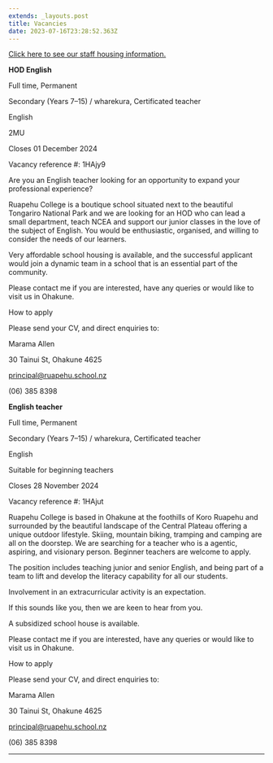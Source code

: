 ```yaml
---
extends: _layouts.post
title: Vacancies
date: 2023-07-16T23:28:52.363Z
---
```

[Click here to see our staff housing information.](https://res.cloudinary.com/ruapehu-college/image/upload/v1659483075/Staff_Housing_1_tesptd.pdf)

**HOD English**

Full time, Permanent



Secondary (Years 7–15) / wharekura, Certificated teacher



English

2MU





Closes 01 December 2024

Vacancy reference #: 1HAjy9

Are you an English teacher looking for an opportunity to expand your professional experience?



Ruapehu College is a boutique school situated next to the beautiful Tongariro National Park and we are looking for an HOD who can lead a small department, teach NCEA and support our junior classes in the love of the subject of English. You would be enthusiastic, organised, and willing to consider the needs of our learners.



Very affordable school housing is available, and the successful applicant would join a dynamic team in a school that is an essential part of the community.



Please contact me if you are interested, have any queries or would like to visit us in Ohakune.



How to apply

Please send your CV, and direct enquiries to:



Marama Allen

30 Tainui St, Ohakune 4625

principal@ruapehu.school.nz

(06) 385 8398

**English teacher**

Full time, Permanent



Secondary (Years 7–15) / wharekura, Certificated teacher



English



  Suitable for beginning teachers





Closes 28 November 2024

Vacancy reference #: 1HAjut

Ruapehu College is based in Ohakune at the foothills of Koro Ruapehu and surrounded by the beautiful landscape of the Central Plateau offering a unique outdoor lifestyle. Skiing, mountain biking, tramping and camping are all on the doorstep.  We are searching for a teacher who is a agentic, aspiring, and visionary person. Beginner teachers are welcome to apply.



The position includes teaching junior and senior English, and being part of a team to lift and develop the literacy capability for all our students. 



Involvement in an extracurricular activity is an expectation.



If this sounds like you, then we are keen to hear from you.



A subsidized school house is available.

Please contact me if you are interested, have any queries or would like to visit us in Ohakune.



How to apply

Please send your CV, and direct enquiries to:



Marama Allen

30 Tainui St, Ohakune 4625

principal@ruapehu.school.nz

(06) 385 8398





 

- - -
